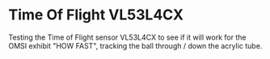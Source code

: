 # Time Of Flight VL53L4CX
 Testing the Time of Flight sensor VL53L4CX to see if it will work for the OMSI exhibit "HOW FAST", tracking the ball through / down the acrylic tube.
